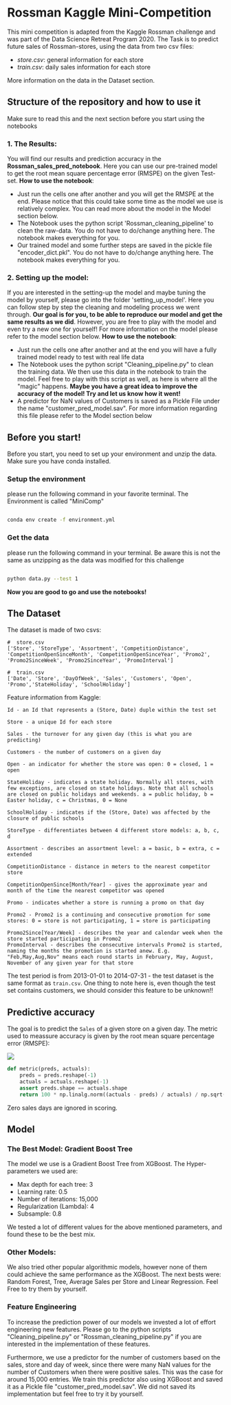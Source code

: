 # Rossman Kaggle Mini-Competition

This mini competition is adapted from the Kaggle Rossman challenge and was part of the Data Science Retreat Program 2020.
The Task is to predict future sales of Rossman-stores, using the data from two csv files:
- *store.csv*: general information for each store
- *train.csv*: daily sales information for each store

More information on the data in the Dataset section.

## Structure of the repository and how to use it
Make sure to read this and the next section before you start using the notebooks

### 1. The Results:
You will find our results and prediction accuracy in the **Rossman_sales_pred_notebook**. Here you can use our pre-trained model to get the root mean square percentage error (RMSPE) on the given Test-set. **How to use the notebook**:
  - Just run the cells one after another and you will get the RMSPE at the end. Please notice that this could take some time as the model we use is relatively complex. You can read more about the model in the Model section below.
  - The Notebook uses the python script 'Rossman_cleaning_pipeline' to clean the raw-data. You do not have to do/change anything here. The notebook makes everything for you.
  - Our trained model and some further steps are saved in the pickle file "encoder_dict.pkl". You do not have to do/change anything here. The notebook makes everything for you.


### 2. Setting up the model:
If you are interested in the setting-up the model and maybe tuning the model by yourself, please go into the folder 'setting_up_model'. Here you can follow step by step the cleaning and modeling process we went through. **Our goal is for you, to be able to reproduce our model and get the same results as we did**. However, you are free to play with the model and even try a new one for yourself! For more information on the model please refer to the model section below. **How to use the notebook**:
  - Just run the cells one after another and at the end you will have a fully trained model ready to test with real life data
  - The Notebook uses the python script "Cleaning_pipeline.py" to clean the training data. We then use this data in the notebook to train the model. Feel free to play with this script as well, as here is where all the "magic" happens. **Maybe you have a great idea to improve the accuracy of the model! Try and let us know how it went!**
  - A predictor for NaN values of Customers is saved as a Pickle File under the name "customer_pred_model.sav". For more information regarding this file please refer to the Model section below

## Before you start!

Before you start, you need to set up your environment and unzip the data. Make sure you have conda installed.

### Setup the environment
please run the following command in your favorite terminal. The Environment is called "MiniComp"

```bash

conda env create -f environment.yml

```


### Get the data

please run the following command in your terminal. Be aware this is not the same as unzipping as the data was modified for this challenge
```bash

python data.py --test 1
```

**Now you are good to go and use the notebooks!**

## The Dataset

The dataset is made of two csvs:

```
#  store.csv
['Store', 'StoreType', 'Assortment', 'CompetitionDistance', 'CompetitionOpenSinceMonth', 'CompetitionOpenSinceYear', 'Promo2', 'Promo2SinceWeek', 'Promo2SinceYear', 'PromoInterval']

#  train.csv
['Date', 'Store', 'DayOfWeek', 'Sales', 'Customers', 'Open', 'Promo','StateHoliday', 'SchoolHoliday']
```

Feature information from Kaggle:

```
Id - an Id that represents a (Store, Date) duple within the test set

Store - a unique Id for each store

Sales - the turnover for any given day (this is what you are predicting)

Customers - the number of customers on a given day

Open - an indicator for whether the store was open: 0 = closed, 1 = open

StateHoliday - indicates a state holiday. Normally all stores, with few exceptions, are closed on state holidays. Note that all schools are closed on public holidays and weekends. a = public holiday, b = Easter holiday, c = Christmas, 0 = None

SchoolHoliday - indicates if the (Store, Date) was affected by the closure of public schools

StoreType - differentiates between 4 different store models: a, b, c, d

Assortment - describes an assortment level: a = basic, b = extra, c = extended

CompetitionDistance - distance in meters to the nearest competitor store

CompetitionOpenSince[Month/Year] - gives the approximate year and month of the time the nearest competitor was opened

Promo - indicates whether a store is running a promo on that day

Promo2 - Promo2 is a continuing and consecutive promotion for some stores: 0 = store is not participating, 1 = store is participating

Promo2Since[Year/Week] - describes the year and calendar week when the store started participating in Promo2
PromoInterval - describes the consecutive intervals Promo2 is started, naming the months the promotion is started anew. E.g. "Feb,May,Aug,Nov" means each round starts in February, May, August, November of any given year for that store
```

The test period is from 2013-01-01 to 2014-07-31 - the test dataset is the same format as `train.csv`. One thing to note here is, even though the test set contains customers, we should consider this feature to be unknown!!


## Predictive accuracy

The goal is to predict the `Sales` of a given store on a given day. The metric used to meassure accuracy is given by the root mean square percentage error (RMSPE):

![](./assets/rmspe.png)

```python
def metric(preds, actuals):
    preds = preds.reshape(-1)
    actuals = actuals.reshape(-1)
    assert preds.shape == actuals.shape
    return 100 * np.linalg.norm((actuals - preds) / actuals) / np.sqrt(preds.shape[0])
```

Zero sales days are ignored in scoring.


## Model

### The Best Model: Gradient Boost Tree
The model we use is a Gradient Boost Tree from XGBoost. The Hyper-parameters we used are:
- Max depth for each tree: 3
- Learning rate: 0.5
- Number of iterations: 15,000
- Regularization (Lambda): 4
- Subsample: 0.8

We tested a lot of different values for the above mentioned parameters, and found these to be the best mix. 

### Other Models:
We also tried other popular algorithmic models, however none of them could achieve the same performance as the XGBoost. The next bests were: Random Forest, Tree, Average Sales per Store and Linear Regression. Feel Free to try them by yourself.

### Feature Engineering
To increase the prediction power of our models we invested a lot of effort engineering new features. Please go to the python scripts "Cleaning_pipeline.py" or "Rossman_cleaning_pipeline.py" if you are interested in the implementation of these features.

Furthermore, we use a predictor for the number of customers based on the sales, store and day of week, since there were many NaN values for the number of Customers when there were positive sales. This was the case for around 15,000 entries. We train this predictor also using XGBoost and saved it as a Pickle file "customer_pred_model.sav". We did not saved its implementation but feel free to try it by yourself.
